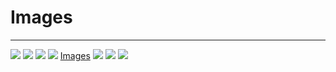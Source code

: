 # Images

---

![](07-26-2005.jpg)
![](200307_4628797523_1402_n.jpg)
![](CMU%20Article.png)
![](Deja%20Site.jpg)
[Images](Images.md)
![](Images/IMG_5854.JPG)
![](Images/IMG_5855.PNG)
![](News.jpg)